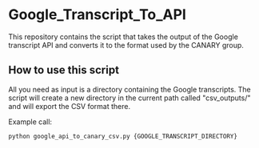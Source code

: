# Google_Transcript_To_API
This repository contains the script that takes the output of the Google transcript API and converts it to the format used by the CANARY group.
## How to use this script
All you need as input is a directory containing the Google transcripts. The script will create a new directory in the current path called "csv_outputs/" and will export the CSV format there.

Example call: 
```python
python google_api_to_canary_csv.py {GOOGLE_TRANSCRIPT_DIRECTORY}
```

